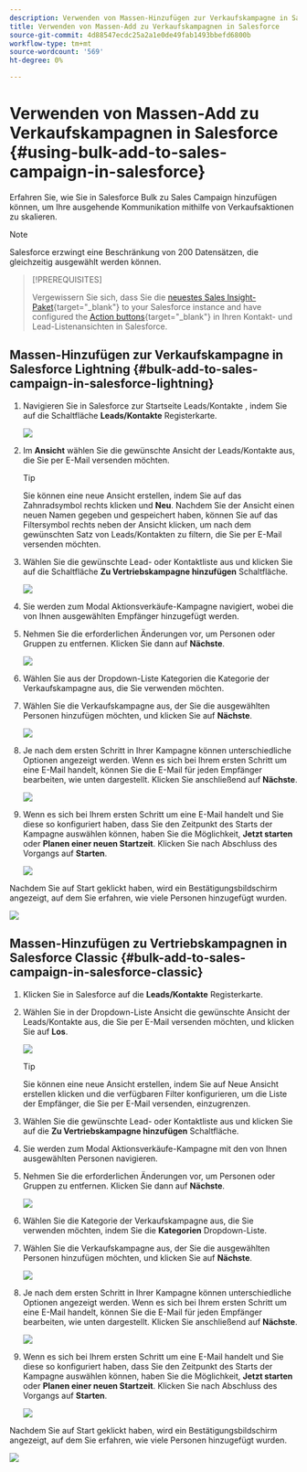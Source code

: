 ```yaml
---
description: Verwenden von Massen-Hinzufügen zur Verkaufskampagne in Salesforce - Marketo Docs - Produktdokumentation
title: Verwenden von Massen-Add zu Verkaufskampagnen in Salesforce
source-git-commit: 4d88547ecdc25a2a1e0de49fab1493bbefd6800b
workflow-type: tm+mt
source-wordcount: '569'
ht-degree: 0%

---
```


# Verwenden von Massen-Add zu Verkaufskampagnen in Salesforce {#using-bulk-add-to-sales-campaign-in-salesforce}

Erfahren Sie, wie Sie in Salesforce Bulk zu Sales Campaign hinzufügen können, um Ihre ausgehende Kommunikation mithilfe von Verkaufsaktionen zu skalieren.

>[!NOTE]
>
>Salesforce erzwingt eine Beschränkung von 200 Datensätzen, die gleichzeitig ausgewählt werden können.

>[!PREREQUISITES]
>
>Vergewissern Sie sich, dass Sie die [neuestes Sales Insight-Paket](/help/marketo/product-docs/marketo-sales-insight/msi-for-salesforce/upgrading/upgrading-your-msi-package.md){target="_blank"} to your Salesforce instance and have configured the [Action buttons](/help/marketo/product-docs/marketo-sales-insight/actions/crm/salesforce-package-configuration/add-action-buttons-to-salesforce-list-view.md){target="_blank"} in Ihren Kontakt- und Lead-Listenansichten in Salesforce.

## Massen-Hinzufügen zur Verkaufskampagne in Salesforce Lightning {#bulk-add-to-sales-campaign-in-salesforce-lightning}

1. Navigieren Sie in Salesforce zur Startseite Leads/Kontakte , indem Sie auf die Schaltfläche **Leads/Kontakte** Registerkarte.

   ![](assets/using-bulk-add-to-sales-campaign-in-salesforce-1.png)

1. Im **Ansicht** wählen Sie die gewünschte Ansicht der Leads/Kontakte aus, die Sie per E-Mail versenden möchten.

   >[!TIP]
   >
   >Sie können eine neue Ansicht erstellen, indem Sie auf das Zahnradsymbol rechts klicken und **Neu**. Nachdem Sie der Ansicht einen neuen Namen gegeben und gespeichert haben, können Sie auf das Filtersymbol rechts neben der Ansicht klicken, um nach dem gewünschten Satz von Leads/Kontakten zu filtern, die Sie per E-Mail versenden möchten.

1. Wählen Sie die gewünschte Lead- oder Kontaktliste aus und klicken Sie auf die Schaltfläche **Zu Vertriebskampagne hinzufügen** Schaltfläche.

   ![](assets/using-bulk-add-to-sales-campaign-in-salesforce-2.png)

1. Sie werden zum Modal Aktionsverkäufe-Kampagne navigiert, wobei die von Ihnen ausgewählten Empfänger hinzugefügt werden.

1. Nehmen Sie die erforderlichen Änderungen vor, um Personen oder Gruppen zu entfernen. Klicken Sie dann auf **Nächste**.

   ![](assets/using-bulk-add-to-sales-campaign-in-salesforce-3.png)

1. Wählen Sie aus der Dropdown-Liste Kategorien die Kategorie der Verkaufskampagne aus, die Sie verwenden möchten.

1. Wählen Sie die Verkaufskampagne aus, der Sie die ausgewählten Personen hinzufügen möchten, und klicken Sie auf **Nächste**.

   ![](assets/using-bulk-add-to-sales-campaign-in-salesforce-4.png)

1. Je nach dem ersten Schritt in Ihrer Kampagne können unterschiedliche Optionen angezeigt werden. Wenn es sich bei Ihrem ersten Schritt um eine E-Mail handelt, können Sie die E-Mail für jeden Empfänger bearbeiten, wie unten dargestellt. Klicken Sie anschließend auf **Nächste**.

   ![](assets/using-bulk-add-to-sales-campaign-in-salesforce-5.png)

1. Wenn es sich bei Ihrem ersten Schritt um eine E-Mail handelt und Sie diese so konfiguriert haben, dass Sie den Zeitpunkt des Starts der Kampagne auswählen können, haben Sie die Möglichkeit, **Jetzt starten** oder **Planen einer neuen Startzeit**. Klicken Sie nach Abschluss des Vorgangs auf **Starten**.

   ![](assets/using-bulk-add-to-sales-campaign-in-salesforce-6.png)

Nachdem Sie auf Start geklickt haben, wird ein Bestätigungsbildschirm angezeigt, auf dem Sie erfahren, wie viele Personen hinzugefügt wurden.

![](assets/using-bulk-add-to-sales-campaign-in-salesforce-7.png)

## Massen-Hinzufügen zu Vertriebskampagnen in Salesforce Classic {#bulk-add-to-sales-campaign-in-salesforce-classic}

1. Klicken Sie in Salesforce auf die **Leads/Kontakte** Registerkarte.

1. Wählen Sie in der Dropdown-Liste Ansicht die gewünschte Ansicht der Leads/Kontakte aus, die Sie per E-Mail versenden möchten, und klicken Sie auf **Los**.

   ![](assets/using-bulk-add-to-sales-campaign-in-salesforce-8.png)

   >[!TIP]
   >
   >Sie können eine neue Ansicht erstellen, indem Sie auf Neue Ansicht erstellen klicken und die verfügbaren Filter konfigurieren, um die Liste der Empfänger, die Sie per E-Mail versenden, einzugrenzen.

1. Wählen Sie die gewünschte Lead- oder Kontaktliste aus und klicken Sie auf die **Zu Vertriebskampagne hinzufügen** Schaltfläche.

1. Sie werden zum Modal Aktionsverkäufe-Kampagne mit den von Ihnen ausgewählten Personen navigieren.

1. Nehmen Sie die erforderlichen Änderungen vor, um Personen oder Gruppen zu entfernen. Klicken Sie dann auf **Nächste**.

   ![](assets/using-bulk-add-to-sales-campaign-in-salesforce-9.png)

1. Wählen Sie die Kategorie der Verkaufskampagne aus, die Sie verwenden möchten, indem Sie die **Kategorien** Dropdown-Liste.

1. Wählen Sie die Verkaufskampagne aus, der Sie die ausgewählten Personen hinzufügen möchten, und klicken Sie auf **Nächste**.

   ![](assets/using-bulk-add-to-sales-campaign-in-salesforce-10.png)

1. Je nach dem ersten Schritt in Ihrer Kampagne können unterschiedliche Optionen angezeigt werden. Wenn es sich bei Ihrem ersten Schritt um eine E-Mail handelt, können Sie die E-Mail für jeden Empfänger bearbeiten, wie unten dargestellt. Klicken Sie anschließend auf **Nächste**.

   ![](assets/using-bulk-add-to-sales-campaign-in-salesforce-11.png)

1. Wenn es sich bei Ihrem ersten Schritt um eine E-Mail handelt und Sie diese so konfiguriert haben, dass Sie den Zeitpunkt des Starts der Kampagne auswählen können, haben Sie die Möglichkeit, **Jetzt starten** oder **Planen einer neuen Startzeit**. Klicken Sie nach Abschluss des Vorgangs auf **Starten**.

   ![](assets/using-bulk-add-to-sales-campaign-in-salesforce-12.png)

Nachdem Sie auf Start geklickt haben, wird ein Bestätigungsbildschirm angezeigt, auf dem Sie erfahren, wie viele Personen hinzugefügt wurden.

![](assets/using-bulk-add-to-sales-campaign-in-salesforce-13.png)
